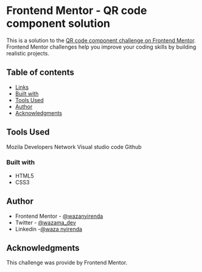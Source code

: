 # Frontend Mentor - QR code component solution

This is a solution to the [QR code component challenge on Frontend Mentor](https://www.frontendmentor.io/challenges/qr-code-component-iux_sIO_H). Frontend Mentor challenges help you improve your coding skills by building realistic projects. 

## Table of contents

  - [Links](#links)
  - [Built with](#built-with)
  - [Tools Used](#tools-used)
  - [Author](#author)
  - [Acknowledgments](#acknowledgments)


## Tools Used

Mozila Developers Network
Visual studio code
Github

### Built with

- HTML5
- CSS3

## Author

- Frontend Mentor - [@wazanyirenda](https://www.frontendmentor.io/profile/Wazanyirenda)
- Twitter - [@wazama_dev](https://twitter.com/wazama_dev)
- Linkedin -[@waza nyirenda](https://www.linkedin.com/in/waza-nyirenda-778838206/)


## Acknowledgments

This challenge was provide by Frontend Mentor.